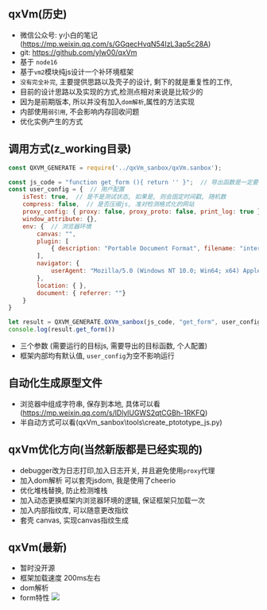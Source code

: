 ## qxVm(历史)
- 微信公众号: y小白的笔记(https://mp.weixin.qq.com/s/GGqecHvqN54IzL3ap5c28A)
- git: https://github.com/ylw00/qxVm
- 基于 `node16`
- 基于`vm2`模块纯js设计一个补环境框架
- `没有完全补完`, 主要提供思路以及壳子的设计, 剩下的就是重复性的工作, 
- 目前的设计思路以及实现的方式,检测点相对来说是比较少的
- 因为是前期版本, 所以并没有加入`dom解析`,属性的方法实现
- 内部使用`弱引用`, 不会影响内存回收问题
- 优化实例产生的方式

## 调用方式(z_working目录)
```js
const QXVM_GENERATE = require('../qxVm_sanbox/qxVm.sanbox');

const js_code = "function get_form (){ return '' }";  // 导出函数是一定要写的
const user_config = {  // 用户配置
    isTest: true,  // 是不是测试状态, 如果是, 则会固定时间戳, 随机数
    compress: false,  // 是否压缩js, 准对检测格式化的网站
    proxy_config: { proxy: false, proxy_proto: false, print_log: true },  // 是否挂代理
    window_attribute: {},
    env: {  // 浏览器环境
        canvas: "",
        plugin: [
            { description: "Portable Document Format", filename: "internal-pdf-viewer", name: "Chrome PDF Plugin", MimeTypes: [{ description: "Portable Document Format", suffixes: "pdf", type: "application/x-google-chrome-pdf" }] }
        ],
        navigator: {
            userAgent: "Mozilla/5.0 (Windows NT 10.0; Win64; x64) AppleWebKit/537.36 (KHTML, like Gecko) Chrome/100.0.4896.127 Safari/537.36 Edg/100.0.1185.55"
        },
        location: { },
        document: { referrer: ""}
    }
}

let result = QXVM_GENERATE.QXVm_sanbox(js_code, "get_form", user_config);
console.log(result.get_form())
```
- 三个参数 (需要运行的目标js, 需要导出的目标函数, 个人配置)
- 框架内部均有默认值, `user_config`为空不影响运行

## 自动化生成原型文件
- 浏览器中组成字符串, 保存到本地, 具体可以看 (https://mp.weixin.qq.com/s/lDlylUGWS2qtCGBh-1RKFQ)
- 半自动方式可以看(qxVm_sanbox\tools\create_ptototype_js.py)

## qxVm优化方向(当然新版都是已经实现的)
- debugger改为日志打印,加入日志开关, 并且避免使用`proxy`代理
- 加入dom解析 可以套壳jsdom, 我是使用了cheerio
- 优化堆栈替换, 防止检测堆栈
- 加入动态更换框架内浏览器环境的逻辑, 保证框架只加载一次
- 加入内部指纹库, 可以随意更改指纹
- 套壳 canvas, 实现canvas指纹生成

## qxVm(最新)
- 暂时没开源
- 框架加载速度 200ms左右
- dom解析
- form特性
![](https://files.mdnice.com/user/23430/b583c38d-b2e2-454b-960d-657d15d0b101.png)

